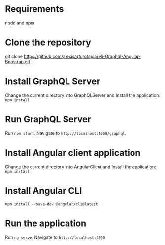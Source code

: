 # Requirements

node and npm

# Clone the repository

git clone https://github.com/alexisarturotapia/Mi-Graphql-Angular-Boostrap.git .

# Install GraphQL Server

Change the current directory into GraphQLServer and Install the application: `npm install`

# Run GraphQL Server
Run `npm start`. Navigate to `http://localhost:4000/graphql`.

# Install Angular client application

Change the current directory into AngularClient and Install the application: `npm install`

# Install Angular CLI
`npm install --save-dev @angular/cli@latest`

# Run the application
Run `ng serve`. Navigate to `http://localhost:4200`
